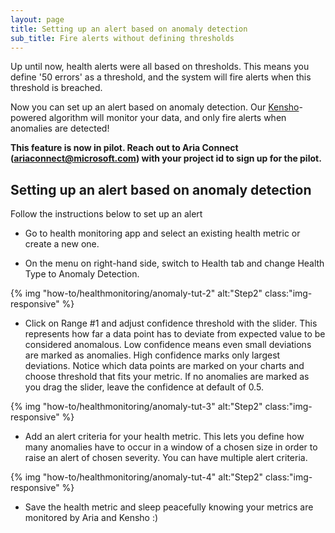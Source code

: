 ```yaml
---
layout: page
title: Setting up an alert based on anomaly detection  
sub_title: Fire alerts without defining thresholds  
---
```


Up until now, health alerts were all based on thresholds. This means you define '50 errors' as a threshold, and the system will fire alerts when this threshold is breached.  

Now you can set up an alert based on anomaly detection. Our [Kensho](http://kensho)-powered algorithm will monitor your data, and only fire alerts when anomalies are detected! 

**This feature is now in pilot. Reach out to Aria Connect (ariaconnect@microsoft.com) with your project id to sign up for the pilot.**

## Setting up an alert based on anomaly detection 

Follow the instructions below to set up an alert

- Go to health monitoring app and select an existing health metric or create a new one.

- On the menu on right-hand side, switch to Health tab and change Health Type to Anomaly Detection.

{% img "how-to/healthmonitoring/anomaly-tut-2" alt:"Step2" class:"img-responsive" %}
 
- Click on Range #1 and adjust confidence threshold with the slider. This represents how far a data point has to deviate from expected value to be considered anomalous. Low confidence means even small deviations are marked as anomalies. High confidence marks only largest deviations. Notice which data points are marked on your charts and choose threshold that fits your metric. If no anomalies are marked as you drag the slider, leave the confidence at default of 0.5.

{% img "how-to/healthmonitoring/anomaly-tut-3" alt:"Step2" class:"img-responsive" %}
 
- Add an alert criteria for your health metric. This lets you define how many anomalies have to occur in a window of a chosen size in order to raise an alert of chosen severity. You can have multiple alert criteria.

{% img "how-to/healthmonitoring/anomaly-tut-4" alt:"Step2" class:"img-responsive" %}
 
- Save the health metric and sleep peacefully knowing your metrics are monitored by Aria and Kensho :)

